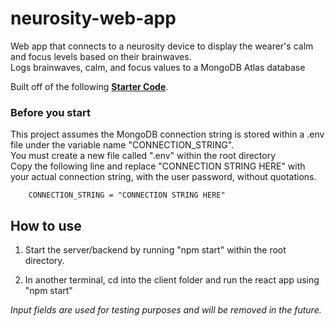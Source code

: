 # neurosity-web-app

Web app that connects to a neurosity device to display the wearer's calm and focus levels based on their brainwaves.  
Logs brainwaves, calm, and focus values to a MongoDB Atlas database

Built off of the following **[Starter Code](https://github.com/neurosity/notion-react-starter)**.  


### Before you start   
This project assumes the MongoDB connection string is stored within a .env file under the variable name "CONNECTION_STRING".  
You must create a new file called ".env" within the root directory  
Copy the following line and replace "CONNECTION STRING HERE" with your actual connection string, with the user password, without quotations.

        CONNECTION_STRING = "CONNECTION STRING HERE"

## How to use
1) Start the server/backend by running "npm start" within the root directory.

2) In another terminal, cd into the client folder and run the react app using "npm start"

*Input fields are used for testing purposes and will be removed in the future.*
